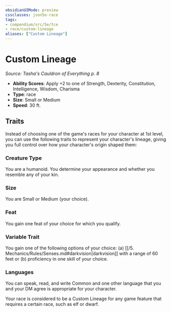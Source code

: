 ```yaml
---
obsidianUIMode: preview
cssclasses: json5e-race
tags:
- compendium/src/5e/tce
- race/custom-lineage
aliases: ["Custom Lineage"]
---
```

# Custom Lineage
*Source: Tasha's Cauldron of Everything p. 8*  

- **Ability Scores**: Apply +2 to one of Strength, Dexterity, Constitution, Intelligence, Wisdom, Charisma
- **Type**: race
- **Size**: Small or Medium
- **Speed**: 30 ft.

## Traits

Instead of choosing one of the game's races for your character at 1st level, you can use the following traits to represent your character's lineage, giving you full control over how your character's origin shaped them:

### Creature Type

You are a humanoid. You determine your appearance and whether you resemble any of your kin.

### Size

You are Small or Medium (your choice).

### Feat

You gain one feat of your choice for which you qualify.

### Variable Trait

You gain one of the following options of your choice: (a) [[/5. Mechanics/Rules/Senses.md#darkvision\|darkvision]] with a range of 60 feet or (b) proficiency in one skill of your choice.

### Languages

You can speak, read, and write Common and one other language that you and your DM agree is appropriate for your character.

Your race is considered to be a Custom Lineage for any game feature that requires a certain race, such as elf or dwarf.